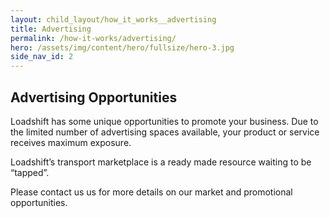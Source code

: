 ```yaml
---
layout: child_layout/how_it_works__advertising
title: Advertising
permalink: /how-it-works/advertising/
hero: /assets/img/content/hero/fullsize/hero-3.jpg
side_nav_id: 2
---
```


## Advertising Opportunities

Loadshift has some unique opportunities to promote your business. Due to the limited number of advertising spaces available, your product or service receives maximum exposure.

Loadshift’s transport marketplace is a ready made resource waiting to be “tapped”.

Please contact us us for more details on our market and promotional opportunities.